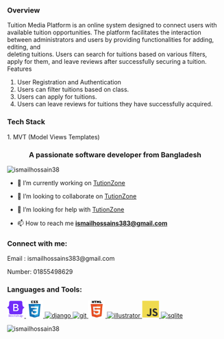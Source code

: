 <h3 align="left">Overview</h3>

  Tuition Media Platform is an online system designed to connect users with available tuition opportunities. The platform facilitates the interaction between administrators and users by providing functionalities for adding, editing, and     
  deleting tuitions. Users can search for tuitions based on various filters, apply for them, and leave reviews after successfully securing a tuition.
  Features
  1. User Registration and Authentication
  2. Users can filter tuitions based on class.
  3. Users can apply for tuitions.
  4. Users can leave reviews for tuitions they have successfully acquired.

<h3 align="left">Tech Stack</h3>
   1. MVT (Model Views Templates)

<h3 align="center">A passionate software developer from Bangladesh</h3>

<p align="left"> <img src="https://komarev.com/ghpvc/?username=ismailhossain38&label=Profile%20views&color=0e75b6&style=flat" alt="ismailhossain38" /> </p>

- 🔭 I’m currently working on [TutionZone](https://tutionzone.onrender.com/)

- 👯 I’m looking to collaborate on [TutionZone](https://tutionzone.onrender.com/)

- 🤝 I’m looking for help with [TutionZone](https://tutionzone.onrender.com/)

- 📫 How to reach me **ismailhossains383@gmail.com**

<h3 align="left">Connect with me:</h3>
<p align="left">
  Email : ismailhossains383@gmail.com
</p>
<p align="left">
  Number: 01855498629
</p>

<h3 align="left">Languages and Tools:</h3>
<p align="left"> <a href="https://getbootstrap.com" target="_blank" rel="noreferrer"> <img src="https://raw.githubusercontent.com/devicons/devicon/master/icons/bootstrap/bootstrap-plain-wordmark.svg" alt="bootstrap" width="40" height="40"/> </a>   <a href="https://www.w3schools.com/css/" target="_blank" rel="noreferrer"> <img src="https://raw.githubusercontent.com/devicons/devicon/master/icons/css3/css3-original-wordmark.svg" alt="css3" width="40" height="40"/> </a> <a href="https://www.djangoproject.com/" target="_blank" rel="noreferrer"> <img src="https://cdn.worldvectorlogo.com/logos/django.svg" alt="django" width="40" height="40"/> </a> <a href="https://git-scm.com/" target="_blank" rel="noreferrer"> <img src="https://www.vectorlogo.zone/logos/git-scm/git-scm-icon.svg" alt="git" width="40" height="40"/> </a> <a href="https://www.w3.org/html/" target="_blank" rel="noreferrer"> <img src="https://raw.githubusercontent.com/devicons/devicon/master/icons/html5/html5-original-wordmark.svg" alt="html5" width="40" height="40"/> </a> <a href="https://www.adobe.com/in/products/illustrator.html" target="_blank" rel="noreferrer"> <img src="https://www.vectorlogo.zone/logos/adobe_illustrator/adobe_illustrator-icon.svg" alt="illustrator" width="40" height="40"/> </a> <a href="https://developer.mozilla.org/en-US/docs/Web/JavaScript" target="_blank" rel="noreferrer"> <img src="https://raw.githubusercontent.com/devicons/devicon/master/icons/javascript/javascript-original.svg" alt="javascript" width="40" height="40"/> </a> <a href="https://www.sqlite.org/" target="_blank" rel="noreferrer"> <img src="https://www.vectorlogo.zone/logos/sqlite/sqlite-icon.svg" alt="sqlite" width="40" height="40"/> </a> </p>

<p><img align="left" src="https://github-readme-stats.vercel.app/api/top-langs?username=ismailhossain38&show_icons=true&locale=en&layout=compact" alt="ismailhossain38" /></p>
